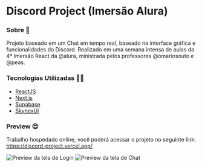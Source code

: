 # Discord Project (Imersão Alura)

### Sobre :blue_heart:
Projeto baseado em um Chat em tempo real, baseado na interface gráfica e funcionalidades do Discord. 
Realizado em uma semana intensa de aulas da 4ª Imersão React da @alura, ministrada pelos professores @omariosouto e @peas.

### Tecnologias Utilizadas :man_technologist:

- [ReactJS](https://pt-br.reactjs.org/)
- [Next.js](https://pt-br.reactjs.org/)
- [Supabase](https://supabase.com/)
- [SkynexUi](https://github.com/skynexui/components)

### Preview :heart_eyes:

Trabalho hospedado online, você poderá acessar o projeto no seguinte link: https://discord-project.vercel.app/

![Preview da tela de Login](./public/assets/preview-login.png)
![Preview da tela de Chat](./public/assets/preview-chat.png)
